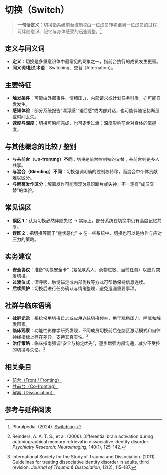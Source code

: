 # 切换（Switch）

> **一句话定义**：切换指系统前台控制权由一位成员转移至另一位成员的过程，可伴随意识、记忆与身体感受的迅速调整。[^pluralpedia-switch]

## 定义与同义词

* **定义**：切换是多重意识体中最常见的现象之一，指前台执行的成员发生更替。
* **同义词/相关术语**：Switching、交替（Alternation）。

## 主要特征

* **触发条件**：可能由外部事件、情绪压力、内部请求或计划任务引发，亦可能自发发生。
* **感知体验**：部分系统报告“漂浮感”“退后感”或内部对话，也可能伴随记忆断层或时间丢失。
* **速度与深度**：切换可瞬间完成，也可逐步过渡；深度影响前台对身体的掌握度。

## 与其他概念的比较 / 鉴别

* **与共前台（Co-fronting）不同**：切换是前台控制权的交替；共前台则是多人共享。
* **与混合（Blending）不同**：切换强调明确的控制权转移，而混合中个体贡献难以区分。
* **与解离发作区分**：解离发作可能表现为意识断片或失神，不一定有“成员交替”的体验。

## 常见误区

* **误区 1**：认为切换必然伴随失忆 → 实际上，部分系统在切换中仍有高度记忆共享。
* **误区 2**：把切换等同于“症状恶化” → 在一些系统中，切换也可以是协作与应对压力的策略。

## 实务建议

* **安全协议**：准备“切换安全卡”（紧急联系人、药物过敏、当前任务）以应对突发切换。
* **过渡仪式**：深呼吸、触觉锚定或内部倒数等方式可帮助保持信息连续。
* **后续照护**：切换后进行任务确认与情绪整理，避免遗漏重要事项。

## 社群与临床语境

* **社群记录**：系统常用切换日志或应用追踪切换频率，用于观察压力、睡眠和触发因素。
* **临床观察**：功能性影像学研究发现，不同成员切换前后在脑区激活模式和自律神经指标上存在差异，支持其真实性。[^reinders2006]
* **治疗策略**：临床指南强调“安全与稳定优先”，逐步增强内部沟通，减少不受控的切换与失忆。[^isstd2011]

## 相关条目

* [前台（Front / Fronting）](entries/系统体验与机制/Front-Fronting.md)
* [共前台（Co-fronting）](entries/系统体验与机制/Co-Fronting.md)
* [解离（Dissociation）](entries/系统体验与机制/Dissociation.md)

## 参考与延伸阅读

[^pluralpedia-switch]: Pluralpedia. (2024). [Switching](https://pluralpedia.org/w/Switching).

[^reinders2006]: Reinders, A. A. T. S., et al. (2006). Differential brain activation during autobiographical memory retrieval in dissociative identity disorder. *Psychiatry Research: Neuroimaging*, 140(1), 125–142.

[^isstd2011]: International Society for the Study of Trauma and Dissociation. (2011). Guidelines for treating dissociative identity disorder in adults, third revision. *Journal of Trauma & Dissociation*, 12(2), 115–187.

